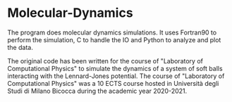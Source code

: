# Molecular-Dynamics
The program does molecular dynamics simulations. It uses Fortran90 to perform the simulation, C to handle the IO and Python to analyze and plot the data.

The original code has been written for the course of "Laboratory of Computational Physics" to simulate the dynamics of a system of soft balls interacting with the Lennard-Jones potential.
The course of "Laboratory of Computational Physics" was a 10 ECTS course hosted in Università degli Studi di Milano Bicocca during the academic year 2020-2021.

